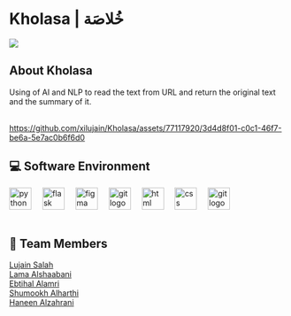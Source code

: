 # Kholasa | خُلاصَة

 <div align="left">
   <img src="https://github.com/xilujain/Kholasa/assets/77117920/ec882cb2-0823-4950-86b7-f0793d1bef54" />
 </div> 

<h2 align="left"> About Kholasa</h2>
Using of AI and NLP to read the text from URL and return the original text and the summary of it.
<br><br>

https://github.com/xilujain/Kholasa/assets/77117920/3d4d8f01-c0c1-46f7-be6a-5e7ac0b6f6d0

<h2 align="left">💻 Software Environment</h2>
<div align="left">
  <img src="https://cdn.jsdelivr.net/gh/devicons/devicon/icons/python/python-original.svg" height="40" alt="python logo"  />
  <img width="12" />
  <img src="https://cdn.jsdelivr.net/gh/devicons/devicon/icons/flask/flask-original.svg" height="40" alt="flask logo"  />
  <img width="12" />
  <img src="https://cdn.jsdelivr.net/gh/devicons/devicon/icons/figma/figma-original.svg" height="40" alt="figma logo"  />
  <img width="12" />
  <img src="https://cdn.jsdelivr.net/gh/devicons/devicon/icons/git/git-original.svg" height="40" alt="git logo"  />
  <img width="12" />
 <img src="https://cdn.jsdelivr.net/gh/devicons/devicon/icons/html5/html5-original.svg" height="40" alt="html logo"  />
  <img width="12" />
 <img src="https://cdn.jsdelivr.net/gh/devicons/devicon/icons/css3/css3-original.svg" height="40" alt="css logo"  />
  <img width="12" />
 <img src="https://cdn.jsdelivr.net/gh/devicons/devicon/icons/javascript/javascript-original.svg" height="40" alt="git logo"  />
  <img width="12" />
</div>

<br>
<h2 align="left">👥 Team Members</h2>

<p align="left">
  <a href="https://github.com/xilujain">Lujain Salah</a>
  <br>
  <a href="https://github.com/LamaAlshabani">Lama Alshaabani</a>
  <br>
  <a href="https://github.com/ebtihalalamri">Ebtihal Alamri</a>
  <br>
  <a href="https://github.com/ShumookhAl">Shumookh Alharthi</a>
  <br>
  <a href="https://github.com/Haneen-Alzahrani2">Haneen Alzahrani</a></p>
